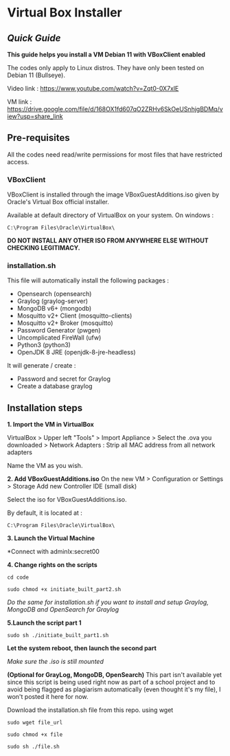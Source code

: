 # Virtual Box Installer
## _Quick Guide_
**This guide helps you install a VM Debian 11 with VBoxClient enabled**

The codes only apply to Linux distros. 
They have only been tested on Debian 11 (Bullseye).


Video link : https://www.youtube.com/watch?v=Zqt0-0X7xlE


VM link : https://drive.google.com/file/d/168OX1fd607qO2ZRHv6SkOeUSnhjgBDMq/view?usp=share_link



## Pre-requisites
All the codes need read/write permissions for most files that have restricted access.




### VBoxClient
VBoxClient is installed through the image VBoxGuestAdditions.iso given by Oracle's Virtual Box official installer.



Available at default directory of VirtualBox on your system.
On windows : 


```C:\Program Files\Oracle\VirtualBox\```




**DO NOT INSTALL ANY OTHER ISO FROM ANYWHERE ELSE WITHOUT CHECKING LEGITIMACY.**




### installation.sh



This file will automatically install the following packages :


* Opensearch (opensearch)
* Graylog (graylog-server)
* MongoDB v6+ (mongodb)
* Mosquitto v2+ Client (mosquitto-clients)
* Mosquitto v2+ Broker (mosquitto)
* Password Generator (pwgen)
* Uncomplicated FireWall (ufw)
* Python3 (python3)
* OpenJDK 8 JRE (openjdk-8-jre-headless)



It will generate / create :


* Password and secret for Graylog
* Create a database graylog 




## Installation steps



**1. Import the VM in VirtualBox**


VirtualBox > Upper left "Tools" > Import Appliance > Select the .ova you downloaded > Network Adapters : Strip all MAC address from all network adapters




Name the VM as you wish.



**2. Add VBoxGuestAdditions.iso**
On the new VM > Configuration or Settings > Storage
Add new Controller IDE (small disk)



Select the iso for VBoxGuestAdditions.iso.



By default, it is located at :


```C:\Program Files\Oracle\VirtualBox\```




**3. Launch the Virtual Machine**


*Connect with adminlx:secret00



**4. Change rights on the scripts**


```cd code```



```sudo chmod +x initiate_built_part1.sh
sudo chmod +x initiate_built_part2.sh
```




*Do the same for installation.sh if you want to install and setup Graylog, MongoDB and OpenSearch for Graylog* 



**5.Launch the script part 1**



```sudo sh ./initiate_built_part1.sh```


**Let the system reboot, then launch the second part**



*Make sure the .iso is still mounted*


**(Optional for GrayLog, MongoDB, OpenSearch)**
This part isn't available yet since this script is being used right now as part of a school project and to avoid being flagged as plagiarism automatically (even thought it's my file), I won't posted it here for now.



Download the installation.sh file from this repo. using wget



```sudo wget file_url```


```sudo chmod +x file```


```sudo sh ./file.sh```

